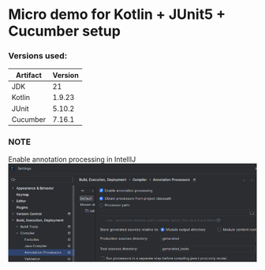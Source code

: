 # Micro demo for Kotlin + JUnit5 + Cucumber setup

### Versions used:

| Artifact | Version |
|----------|---------|
| JDK      | 21      |
| Kotlin   | 1.9.23  |
| JUnit    | 5.10.2  |
| Cucumber | 7.16.1  |

### NOTE
Enable annotation processing in IntellIJ
![img.png](img/annotationProcessing.png)